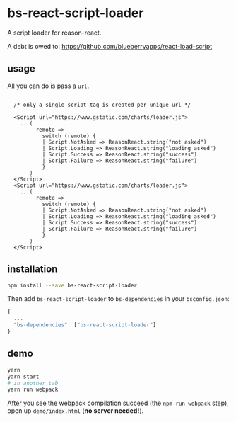 # bs-react-script-loader

A script loader for reason-react.

A debt is owed to: https://github.com/blueberryapps/react-load-script

## usage 

All you can do is pass a `url`. 


```

  /* only a single script tag is created per unique url */

  <Script url="https://www.gstatic.com/charts/loader.js">
    ...(
         remote =>
           switch (remote) {
           | Script.NotAsked => ReasonReact.string("not asked")
           | Script.Loading => ReasonReact.string("loading asked")
           | Script.Success => ReasonReact.string("success")
           | Script.Failure => ReasonReact.string("failure")
           }
       )
  </Script>
  <Script url="https://www.gstatic.com/charts/loader.js">
    ...(
         remote =>
           switch (remote) {
           | Script.NotAsked => ReasonReact.string("not asked")
           | Script.Loading => ReasonReact.string("loading asked")
           | Script.Success => ReasonReact.string("success")
           | Script.Failure => ReasonReact.string("failure")
           }
       )
  </Script>

```

## installation

```sh
npm install --save bs-react-script-loader
```

Then add `bs-react-script-loader` to `bs-dependencies` in your `bsconfig.json`:
```js
{
  ...
  "bs-dependencies": ["bs-react-script-loader"]
}
```


## demo

```sh
yarn
yarn start
# in another tab
yarn run webpack
```
After you see the webpack compilation succeed (the `npm run webpack` step), open up `demo/index.html` (**no server needed!**).


